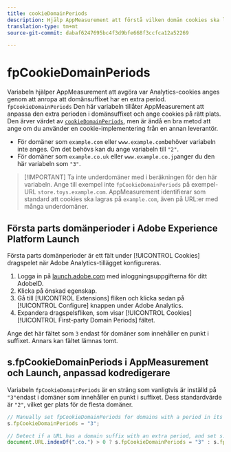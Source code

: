 ```yaml
---
title: cookieDomainPeriods
description: Hjälp AppMeasurement att förstå vilken domän cookies ska lagras i om din domän har en punkt i suffixet.
translation-type: tm+mt
source-git-commit: dabaf6247695bc4f3d9bfe668f3ccfca12a52269

---
```



# fpCookieDomainPeriods

Variabeln hjälper AppMeasurement att avgöra var Analytics-cookies anges genom att anropa att domänsuffixet har en extra period. `fpCookieDomainPeriods` Den här variabeln tillåter AppMeasurement att anpassa den extra perioden i domänsuffixet och ange cookies på rätt plats. Den ärver värdet av [`cookieDomainPeriods`](cookiedomainperiods.md), men är ändå en bra metod att ange om du använder en cookie-implementering från en annan leverantör.

* För domäner som `example.com` eller `www.example.com`behöver variabeln inte anges. Om det behövs kan du ange variabeln till `"2"`.
* För domäner som `example.co.uk` eller `www.example.co.jp`anger du den här variabeln som `"3"`.

>[!IMPORTANT] Ta inte underdomäner med i beräkningen för den här variabeln. Ange till exempel inte `fpCookieDomainPeriods` på exempel-URL `store.toys.example.com`. AppMeasurement identifierar som standard att cookies ska lagras på `example.com`, även på URL:er med många underdomäner.

## Första parts domänperioder i Adobe Experience Platform Launch

Första parts domänperioder är ett fält under [!UICONTROL Cookies] dragspelet när Adobe Analytics-tillägget konfigureras.

1. Logga in på [launch.adobe.com](https://launch.adobe.com) med inloggningsuppgifterna för ditt AdobeID.
2. Klicka på önskad egenskap.
3. Gå till [!UICONTROL Extensions] fliken och klicka sedan på [!UICONTROL Configure] knappen under Adobe Analytics.
4. Expandera dragspelsfliken, som visar [!UICONTROL Cookies] [!UICONTROL First-party Domain Periods] fältet.

Ange det här fältet som `3` endast för domäner som innehåller en punkt i suffixet. Annars kan fältet lämnas tomt.

## s.fpCookieDomainPeriods i AppMeasurement och Launch, anpassad kodredigerare

Variabeln `fpCookieDomainPeriods` är en sträng som vanligtvis är inställd på `"3"`endast i domäner som innehåller en punkt i suffixet. Dess standardvärde är `"2"`, vilket ger plats för de flesta domäner.

```js
// Manually set fpCookieDomainPeriods for domains with a period in its suffix, such as www.example.co.uk
s.fpCookieDomainPeriods = "3";

// Detect if a URL has a domain suffix with an extra period, and set s.fpCookieDomainPeriods automatically
document.URL.indexOf(".co.") > 0 ? s.fpCookieDomainPeriods = "3" : s.fpCookieDomainPeriods = "2";
```
